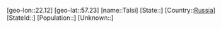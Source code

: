 ﻿---
location: [57.23,22.12]
type: City
tags:
- geo/City


SpocWebEntityId: 34741
isDeleted: false
confidential: public

---
[geo-lon::22.12]
[geo-lat::57.23]
[name::Talsi]
[State::]
[Country::[Russia](geo/Continent/Europe/Russia.md)]
[StateId::]
[Population::]
[Unknown::]

